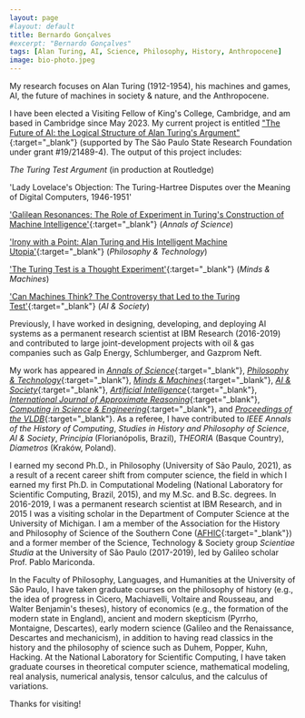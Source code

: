 ```yaml
---
layout: page
#layout: default
title: Bernardo Gonçalves
#excerpt: "Bernardo Gonçalves"
tags: [Alan Turing, AI, Science, Philosophy, History, Anthropocene]
image: bio-photo.jpeg
---
```


My research focuses on Alan Turing (1912-1954), his machines and games, AI, the future of machines in society & nature, and the Anthropocene. 

I have been elected a Visiting Fellow of King's College, Cambridge, and am based in Cambridge since May 2023. My current project is entitled ["The Future of AI: the Logical Structure of Alan Turing's Argument"](https://bv.fapesp.br/en/bolsas/191927/the-future-of-artificial-intelligence-the-logical-structure-of-alan-turings-argument/){:target="_blank"} (supported by The São Paulo State Research Foundation under grant #19/21489-4). The output of this project includes: 

_The Turing Test Argument_ (in production at Routledge) 

'Lady Lovelace's Objection: The Turing-Hartree Disputes over the Meaning of Digital Computers, 1946-1951'

['Galilean Resonances: The Role of Experiment in Turing's Construction of Machine Intelligence'](https://doi.org/10.1080/00033790.2023.2234912){:target="_blank"} (_Annals of Science_)

['Irony with a Point: Alan Turing and His Intelligent Machine Utopia'](http://doi.org/10.1007/s13347-023-00650-7){:target="_blank"} (_Philosophy & Technology_)

['The Turing Test is a Thought Experiment'](http://doi.org/10.1007/s11023-022-09616-8){:target="_blank"} (_Minds & Machines_) 

['Can Machines Think? The Controversy that Led to the Turing Test'](http://doi.org/10.1007/s00146-021-01318-6){:target="_blank"} (_AI & Society_) 


Previously, I have worked in designing, developing, and deploying AI systems as a permanent research scientist at IBM Research (2016-2019) and contributed to large joint-development projects with oil & gas companies such as Galp Energy, Schlumberger, and Gazprom Neft.

My work has appeared in [_Annals of Science_](https://www.tandfonline.com/journals/tasc20){:target="_blank"}, [_Philosophy & Technology_](https://www.springer.com/journal/13347){:target="_blank"}, [_Minds & Machines_](https://www.springer.com/journal/11023){:target="_blank"}, [_AI & Society_](https://www.springer.com/journal/146){:target="_blank"}, [_Artificial Intelligence_](https://www.journals.elsevier.com/artificial-intelligence){:target="_blank"}, [_International Journal of Approximate Reasoning_](https://www.journals.elsevier.com/international-journal-of-approximate-reasoning){:target="_blank"}, [_Computing in Science & Engineering_](https://www.computer.org/csdl/magazine/cs/about/14587){:target="_blank"}, and [_Proceedings of the VLDB_](https://www.vldb.org/){:target="_blank"}. As a referee, I have contributed to _IEEE Annals of the History of Computing_, _Studies in History and Philosophy of Science_, _AI & Society_, _Principia_ (Florianópolis, Brazil), _THEORIA_ (Basque Country), _Diametros_ (Kraków, Poland). 

I earned my second Ph.D., in Philosophy (University of São Paulo, 2021), as a result of a recent career shift from computer science, the field in which I earned my first Ph.D. in Computational Modeling (National Laboratory for Scientific Computing, Brazil, 2015), and my M.Sc. and B.Sc. degrees. In 2016-2019, I was a permanent research scientist at IBM Research, and in 2015 I was a visiting scholar in the Department of Computer Science at the University of Michigan. I am a member of the Association for the History and Philosophy of Science of the Southern Cone ([AFHIC](http://www.afhic.com/){:target="_blank"}) and a former member of the Science, Technology & Society group _Scientiae Studia_ at the University of São Paulo (2017-2019), led by Galileo scholar Prof. Pablo Mariconda. 

In the Faculty of Philosophy, Languages, and Humanities at the University of São Paulo, I have taken graduate courses on the philosophy of history (e.g., the idea of progress in Cicero, Machiavelli, Voltaire and Rousseau, and Walter Benjamin's theses), history of economics (e.g., the formation of the modern state in England), ancient and modern skepticism (Pyrrho, Montaigne, Descartes), early modern science (Galileo and the Renaissance, Descartes and mechanicism), in addition to having read classics in the history and the philosophy of science such as Duhem, Popper, Kuhn, Hacking. At the National Laboratory for Scientific Computing, I have taken graduate courses in theoretical computer science, mathematical modeling, real analysis, numerical analysis, tensor calculus, and the calculus of variations. 

Thanks for visiting! 
